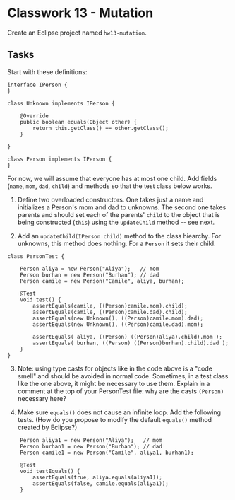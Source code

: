 # Classwork 13 - Mutation

Create an Eclipse project named `hw13-mutation`.

## Tasks

Start with these definitions:

```
interface IPerson {
}

class Unknown implements IPerson {

    @Override
	public boolean equals(Object other) {
		return this.getClass() == other.getClass();
	}

}

class Person implements IPerson {
}
```

For now, we will assume that everyone has at most one child. Add fields (`name`, `mom`, `dad`, `child`) and methods so that the test class below works.

1. Define two overloaded constructors. One takes just a name and initializes a Person's mom and dad to unknowns. The second one takes parents and should set each of the parents' `child` to the object that is being constructed (`this`) using the `updateChild` method -- see next.

2. Add an `updateChild(IPerson child)` method to the class hiearchy. For unknowns, this method does nothing. For a `Person` it sets their child. 

```
class PersonTest {
	
	Person aliya = new Person("Aliya");   // mom
	Person burhan = new Person("Burhan"); // dad
	Person camile = new Person("Camile", aliya, burhan);
	
	@Test
	void test() {
		assertEquals(camile, ((Person)camile.mom).child);
		assertEquals(camile, ((Person)camile.dad).child);
		assertEquals(new Unknown(), ((Person)camile.mom).dad);
		assertEquals(new Unknown(), ((Person)camile.dad).mom);

		assertEquals( aliya, ((Person) ((Person)aliya).child).mom );
		assertEquals( burhan, ((Person) ((Person)burhan).child).dad );
	}
}
```

3. Note: using type casts for objects like in the code above is a "code smell" and should be avoided in normal code. Sometimes, in a test class like the one above, it might be necessary to use them. Explain in a comment at the top of your PersonTest file: why are the casts `(Person)` necessary here?

4. Make sure `equals()` does not cause an infinite loop. Add the following tests. (How do you propose to modify the default `equals()` method created by Eclipse?)

```
	Person aliya1 = new Person("Aliya");   // mom
	Person burhan1 = new Person("Burhan"); // dad
	Person camile1 = new Person("Camile", aliya1, burhan1);

	@Test
	void testEquals() {
		assertEquals(true, aliya.equals(aliya1));
		assertEquals(false, camile.equals(aliya1));
	}
```


